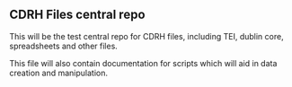 ## CDRH Files central repo

This will be the test central repo for CDRH files, including TEI, dublin core, spreadsheets and other files. 

This file will also contain documentation for scripts which will aid in data creation and manipulation. 